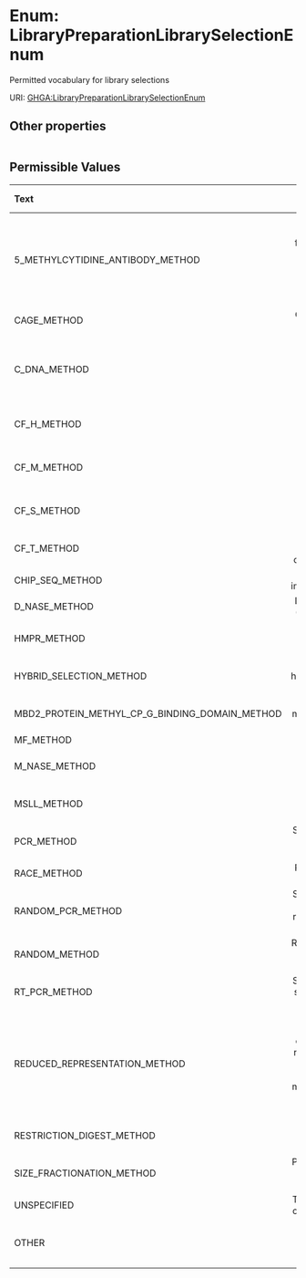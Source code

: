 
# Enum: LibraryPreparationLibrarySelectionEnum


Permitted vocabulary for library selections

URI: [GHGA:LibraryPreparationLibrarySelectionEnum](https://w3id.org/GHGA/LibraryPreparationLibrarySelectionEnum)


## Other properties

|  |  |  |
| --- | --- | --- |

## Permissible Values

| Text | Description | Meaning | Other Information |
| :--- | :---: | :---: | ---: |
| 5_METHYLCYTIDINE_ANTIBODY_METHOD | Selection of methylated DNA fragments using an antibody raised against 5-methylcytosine or 5-methylcytidine (m5C). | GENEPIO:0001941 |  |
| CAGE_METHOD | Cap-analysis gene expression. | GENEPIO:0001942 |  |
| C_DNA_METHOD | PolyA selection or enrichment for messenger RNA (mRNA). complementary DNA. | GENEPIO:0001962 |  |
| CF_H_METHOD | Cot-filtered highly repetitive genomic DNA. | GENEPIO:0001943 |  |
| CF_M_METHOD | Cot-filtered moderately repetitive genomic DNA. | GENEPIO:1944 |  |
| CF_S_METHOD | Cot-filtered single/low-copy genomic DNA. | GENEPIO:0001945 |  |
| CF_T_METHOD | Cot-filtered theoretical single-copy genomic DNA. | GENEPIO:1946 |  |
| CHIP_SEQ_METHOD | Chromatin immunoprecipitation. | GENEPIO:0001947 |  |
| D_NASE_METHOD | Deoxyribonuclease (MNase) digestion. | GENEPIO:0001948 |  |
| HMPR_METHOD | Hypo-methylated partial restriction digest. | GENEPIO:0001949 |  |
| HYBRID_SELECTION_METHOD | Selection by hybridization in array or solution. | GENEPIO:0001950 |  |
| MBD2_PROTEIN_METHYL_CP_G_BINDING_DOMAIN_METHOD | Enrichment by methyl-CpG binding domain. | GENEPIO:0001951 |  |
| MF_METHOD | Methyl Filtrated | GENEPIO:0001952 |  |
| M_NASE_METHOD | Micrococcal Nuclease (MNase) digestion. | GENEPIO:0001953 |  |
| MSLL_METHOD | Methylation Spanning Linking Library. | GENEPIO:0001954 |  |
| PCR_METHOD | Source material was selected by designed primers. | GENEPIO:0001955 |  |
| RACE_METHOD | Rapid Amplification of cDNA Ends. | GENEPIO:0001956 |  |
| RANDOM_PCR_METHOD | Source material was selected by randomly generated primers. | GENEPIO:0001957 |  |
| RANDOM_METHOD | Random selection by shearing or other method. | GENEPIO:0001958 |  |
| RT_PCR_METHOD | Source material was selected by reverse transcription PCR. | GENEPIO:0001959 |  |
| REDUCED_REPRESENTATION_METHOD | Reproducible genomic subsets, often generated by restriction fragment size selection, containing a manageable number of loci to facilitate re-sampling. | GENEPIO:0001960 |  |
| RESTRICTION_DIGEST_METHOD | DNA fractionation using restriction enzymes. | GENEPIO:0001961 |  |
| SIZE_FRACTIONATION_METHOD | Physical selection of size appropriate targets. | GENEPIO:0001963 |  |
| UNSPECIFIED | The library selection cannot be specified. |  |  |
| OTHER | Other library enrichment, screening, or selection process. | GENEPIO:0001964 |  |

